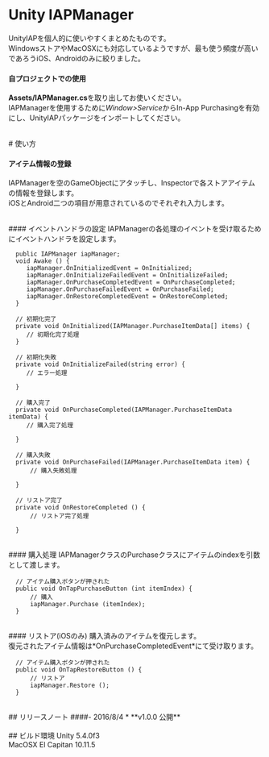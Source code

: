 # Unity IAPManager
UnityIAPを個人的に使いやすくまとめたものです。<br>
WindowsストアやMacOSXにも対応しているようですが、最も使う頻度が高いであろうiOS、Androidのみに絞りました。

#### 自プロジェクトでの使用
**Assets/IAPManager.cs**を取り出してお使いください。<br>
IAPManagerを使用するために*Window>Service*からIn-App Purchasingを有効にし、UnityIAPパッケージをインポートしてください。

<br>
# 使い方

#### アイテム情報の登録
IAPManagerを空のGameObjectにアタッチし、Inspectorで各ストアアイテムの情報を登録します。<br>
iOSとAndroid二つの項目が用意されているのでそれぞれ入力します。

<br>
#### イベントハンドラの設定
IAPManagerの各処理のイベントを受け取るためにイベントハンドラを設定します。

      public IAPManager iapManager;
      void Awake () {
         iapManager.OnInitializedEvent = OnInitialized;
         iapManager.OnInitializeFailedEvent = OnInitializeFailed;
         iapManager.OnPurchaseCompletedEvent = OnPurchaseCompleted;
         iapManager.OnPurchaseFailedEvent = OnPurchaseFailed;
         iapManager.OnRestoreCompletedEvent	= OnRestoreCompleted;
      }
      
      // 初期化完了
      private void OnInitialized(IAPManager.PurchaseItemData[] items) {
         // 初期化完了処理
      }

      // 初期化失敗
      private void OnInitializeFailed(string error) {
         // エラー処理

      }

      // 購入完了
      private void OnPurchaseCompleted(IAPManager.PurchaseItemData itemData) {
         // 購入完了処理

      }

      // 購入失敗
      private void OnPurchaseFailed(IAPManager.PurchaseItemData item) {
          // 購入失敗処理

      }

      // リストア完了
      private void OnRestoreCompleted () {
          // リストア完了処理

      }

<br>
#### 購入処理
IAPManagerクラスのPurchaseクラスにアイテムのindexを引数として渡します。

      // アイテム購入ボタンが押された
      public void OnTapPurchaseButton (int itemIndex) {
          // 購入
          iapManager.Purchase (itemIndex);
      }

<br>
#### リストア(iOSのみ)
購入済みのアイテムを復元します。<br>
復元されたアイテム情報は*OnPurchaseCompletedEvent*にて受け取ります。

      // アイテム購入ボタンが押された
      public void OnTapRestoreButton () {
          // リストア
          iapManager.Restore ();
      }

<br>
## リリースノート
####- 2016/8/4
* **v1.0.0 公開**<br>

<br>
## ビルド環境
Unity 5.4.0f3<br>
MacOSX El Capitan 10.11.5
